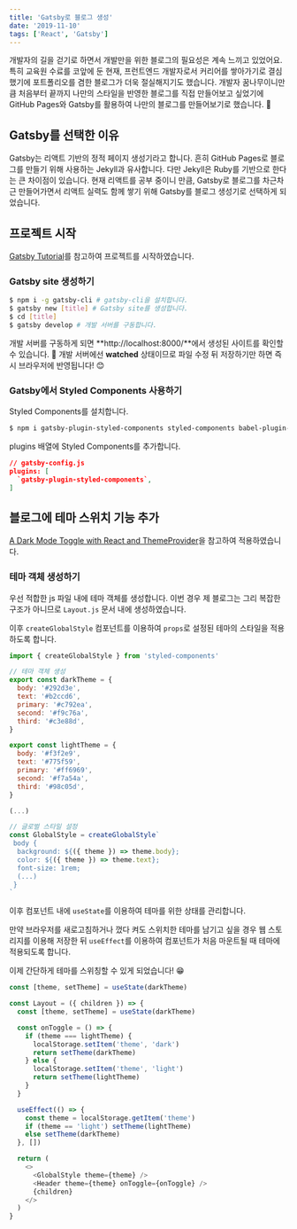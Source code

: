 ```yaml
---
title: 'Gatsby로 블로그 생성'
date: '2019-11-10'
tags: ['React', 'Gatsby']
---
```


개발자의 길을 걷기로 하면서 개발만을 위한 블로그의 필요성은 계속 느끼고 있었어요. 특히 교육원 수료를 코앞에 둔 현재, 프런트엔드 개발자로서 커리어를 쌓아가기로 결심했기에 포트폴리오를 겸한 블로그가 더욱 절실해지기도 했습니다. 개발자 꿈나무이니만큼 처음부터 끝까지 나만의 스타일을 반영한 블로그를 직접 만들어보고 싶었기에 GitHub Pages와 Gatsby를 활용하여 나만의 블로그를 만들어보기로 했습니다. 👏

## Gatsby를 선택한 이유

Gatsby는 리액트 기반의 정적 페이지 생성기라고 합니다. 흔히 GitHub Pages로 블로그를 만들기 위해 사용하는 Jekyll과 유사합니다. 다만 Jekyll은 Ruby를 기반으로 한다는 큰 차이점이 있습니다. 현재 리액트를 공부 중이니 만큼, Gatsby로 블로그를 차근차근 만들어가면서 리액트 실력도 함께 쌓기 위해 Gatsby를 블로그 생성기로 선택하게 되었습니다.

## 프로젝트 시작

[Gatsby Tutorial](https://www.gatsbyjs.org/tutorial/part-zero/)를 참고하여 프로젝트를 시작하였습니다.

### Gatsby site 생성하기

```bash
$ npm i -g gatsby-cli # gatsby-cli을 설치합니다.
$ gatsby new [title] # Gatsby site를 생성합니다.
$ cd [title]
$ gatsby develop # 개발 서버를 구동합니다.
```

개발 서버를 구동하게 되면 **http://localhost:8000/**에서 생성된 사이트를 확인할 수 있습니다. 👀 개발 서버에선 **watched** 상태이므로 파일 수정 뒤 저장하기만 하면 즉시 브라우저에 반영됩니다! 😊

### Gatsby에서 Styled Components 사용하기

Styled Components를 설치합니다.

```bash
$ npm i gatsby-plugin-styled-components styled-components babel-plugin-styled-components
```

plugins 배열에 Styled Components를 추가합니다.

```json
// gatsby-config.js
plugins: [
  `gatsby-plugin-styled-components`,
]
```

## 블로그에 테마 스위치 기능 추가

[A Dark Mode Toggle with React and ThemeProvider](https://css-tricks.com/a-dark-mode-toggle-with-react-and-themeprovider/)을 참고하여 적용하였습니다.

### 테마 객체 생성하기

우선 적합한 js 파일 내에 테마 객체를 생성합니다. 이번 경우 제 블로그는 그리 복잡한 구조가 아니므로 `Layout.js` 문서 내에 생성하였습니다.

이후 `createGlobalStyle` 컴포넌트를 이용하여 `props`로 설정된 테마의 스타일을 적용하도록 합니다.

```javascript
import { createGlobalStyle } from 'styled-components'

// 테마 객체 생성
export const darkTheme = {
  body: '#292d3e',
  text: '#b2ccd6',
  primary: '#c792ea',
  second: '#f9c76a',
  third: '#c3e88d',
}

export const lightTheme = {
  body: '#f3f2e9',
  text: '#775f59',
  primary: '#ff6969',
  second: '#f7a54a',
  third: '#98c05d',
}

(...)

// 글로벌 스타일 설정
const GlobalStyle = createGlobalStyle`
 body {
  background: ${({ theme }) => theme.body};
  color: ${({ theme }) => theme.text};
  font-size: 1rem;
  (...)
 }
`
```

이후 컴포넌트 내에 `useState`를 이용하여 테마를 위한 상태를 관리합니다.

만약 브라우저를 새로고침하거나 껐다 켜도 스위치한 테마를 남기고 싶을 경우 웹 스토리지를 이용해 저장한 뒤 `useEffect`를 이용하여 컴포넌트가 처음 마운트될 때 테마에 적용되도록 합니다.

이제 간단하게 테마를 스위칭할 수 있게 되었습니다! 😁

```javascript
const [theme, setTheme] = useState(darkTheme)

const Layout = ({ children }) => {
  const [theme, setTheme] = useState(darkTheme)

  const onToggle = () => {
    if (theme === lightTheme) {
      localStorage.setItem('theme', 'dark')
      return setTheme(darkTheme)
    } else {
      localStorage.setItem('theme', 'light')
      return setTheme(lightTheme)
    }
  }

  useEffect(() => {
    const theme = localStorage.getItem('theme')
    if (theme == 'light') setTheme(lightTheme)
    else setTheme(darkTheme)
  }, [])

  return (
    <>
      <GlobalStyle theme={theme} />
      <Header theme={theme} onToggle={onToggle} />
      {children}
    </>
  )
}
```
